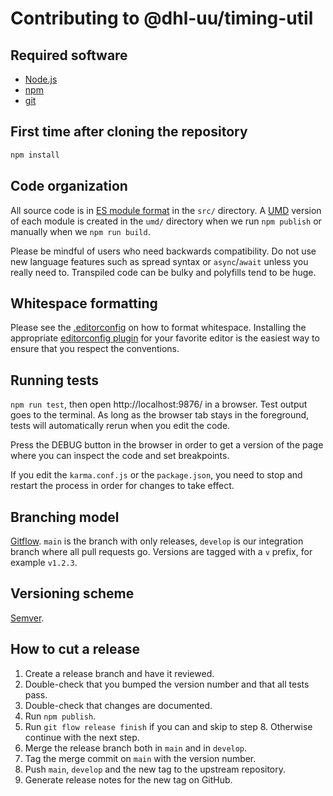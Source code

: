 # Contributing to @dhl-uu/timing-util

## Required software

- [Node.js](https://nodejs.org/)
- [npm](https://npmjs.com/)
- [git](https://git-scm.com/)

## First time after cloning the repository

```bash
npm install
```

## Code organization

All source code is in [ES module format][esm] in the `src/` directory. A [UMD][umd] version of each module is created in the `umd/` directory when we run `npm publish` or manually when we `npm run build`.

Please be mindful of users who need backwards compatibility. Do not use new language features such as spread syntax or `async`/`await` unless you really need to. Transpiled code can be bulky and polyfills tend to be huge.

[esm]: https://developer.mozilla.org/en-US/docs/Web/JavaScript/Guide/Modules
[umd]: https://www.davidbcalhoun.com/2014/what-is-amd-commonjs-and-umd/

## Whitespace formatting

Please see the [.editorconfig](.editorconfig) on how to format whitespace. Installing the appropriate [editorconfig plugin][editorconfig] for your favorite editor is the easiest way to ensure that you respect the conventions.

[editorconfig]: https://editorconfig.org/

## Running tests

`npm run test`, then open http://localhost:9876/ in a browser. Test output goes to the terminal. As long as the browser tab stays in the foreground, tests will automatically rerun when you edit the code.

Press the DEBUG button in the browser in order to get a version of the page where you can inspect the code and set breakpoints.

If you edit the `karma.conf.js` or the `package.json`, you need to stop and restart the process in order for changes to take effect.

## Branching model

[Gitflow](https://nvie.com/posts/a-successful-git-branching-model/). `main` is the branch with only releases, `develop` is our integration branch where all pull requests go. Versions are tagged with a `v` prefix, for example `v1.2.3`.

## Versioning scheme

[Semver](https://semver.org/).

## How to cut a release

1. Create a release branch and have it reviewed.
2. Double-check that you bumped the version number and that all tests pass.
3. Double-check that changes are documented.
4. Run `npm publish`.
5. Run `git flow release finish` if you can and skip to step 8. Otherwise continue with the next step.
6. Merge the release branch both in `main` and in `develop`.
7. Tag the merge commit on `main` with the version number.
8. Push `main`, `develop` and the new tag to the upstream repository.
9. Generate release notes for the new tag on GitHub.
